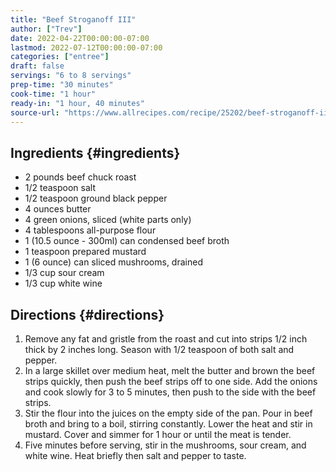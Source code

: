 ```yaml
---
title: "Beef Stroganoff III"
author: ["Trev"]
date: 2022-04-22T00:00:00-07:00
lastmod: 2022-07-12T00:00:00-07:00
categories: ["entree"]
draft: false
servings: "6 to 8 servings"
prep-time: "30 minutes"
cook-time: "1 hour"
ready-in: "1 hour, 40 minutes"
source-url: "https://www.allrecipes.com/recipe/25202/beef-stroganoff-iii/"
---
```


## Ingredients {#ingredients}

-   2 pounds beef chuck roast
-   1/2 teaspoon salt
-   1/2 teaspoon ground black pepper
-   4 ounces butter
-   4 green onions, sliced (white parts only)
-   4 tablespoons all-purpose flour
-   1 (10.5 ounce - 300ml) can condensed beef broth
-   1 teaspoon prepared mustard
-   1 (6 ounce) can sliced mushrooms, drained
-   1/3 cup sour cream
-   1/3 cup white wine


## Directions {#directions}

1.  Remove any fat and gristle from the roast and cut into strips 1/2 inch thick by 2 inches long. Season with 1/2 teaspoon of both salt and pepper.
2.  In a large skillet over medium heat, melt the butter and brown the beef strips quickly, then push the beef strips off to one side. Add the onions and cook slowly for 3 to 5 minutes, then push to the side with the beef strips.
3.  Stir the flour into the juices on the empty side of the pan. Pour in beef broth and bring to a boil, stirring constantly. Lower the heat and stir in mustard. Cover and simmer for 1 hour or until the meat is tender.
4.  Five minutes before serving, stir in the mushrooms, sour cream, and white wine. Heat briefly then salt and pepper to taste.